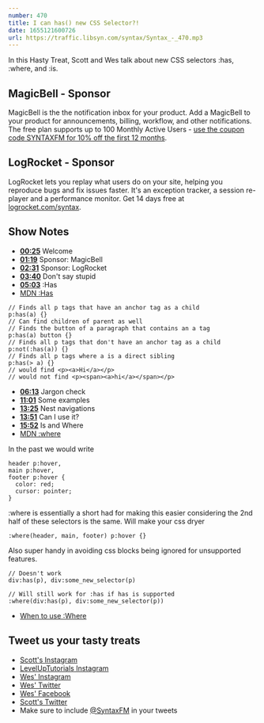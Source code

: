 ```yaml
---
number: 470
title: I can has() new CSS Selector?!
date: 1655121600726
url: https://traffic.libsyn.com/syntax/Syntax_-_470.mp3
---
```


In this Hasty Treat, Scott and Wes talk about new CSS selectors :has, :where, and :is.

## MagicBell - Sponsor

MagicBell is the the notification inbox for your product. Add a MagicBell to your product for announcements, billing, workflow, and other notifications. The free plan supports up to 100 Monthly Active Users - [use the coupon code SYNTAXFM for 10% off the first 12 months](https://www.magicbell.com).

## LogRocket - Sponsor

LogRocket lets you replay what users do on your site, helping you reproduce bugs and fix issues faster. It's an exception tracker, a session re-player and a performance monitor. Get 14 days free at [logrocket.com/syntax](https://logrocket.com/syntax).

## Show Notes

* **[00:25](#t=00:25)** Welcome
* **[01:19](#t=01:19)** Sponsor: MagicBell
* **[02:31](#t=02:31)** Sponsor: LogRocket
* **[03:40](#t=03:40)** Don't say stupid
* **[05:03](#t=05:03)** :Has
* [MDN :Has](https://developer.mozilla.org/en-US/docs/Web/CSS/:has)

```
// Finds all p tags that have an anchor tag as a child
p:has(a) {}
// Can find children of parent as well
// Finds the button of a paragraph that contains an a tag 
p:has(a) button {}
// Finds all p tags that don't have an anchor tag as a child
p:not(:has(a)) {}
// Finds all p tags where a is a direct sibling
p:has(> a) {}
// would find <p><a>Hi</a></p>
// would not find <p><span><a>hi</a></span></p>
```

* **[06:13](#t=06:13)** Jargon check
* **[11:01](#t=11:01)** Some examples
* **[13:25](#t=13:25)** Nest navigations
* **[13:51](#t=13:51)** Can I use it?
* **[15:52](#t=15:52)** Is and Where
* [MDN :where](https://developer.mozilla.org/en-US/docs/Web/CSS/:where)

In the past we would write

```
header p:hover,
main p:hover,
footer p:hover {
  color: red;
  cursor: pointer;
}
```

:where is essentially a short had for making this easier considering the 2nd half of these selectors is the same. Will make your css dryer

```
:where(header, main, footer) p:hover {}
```

Also super handy in avoiding css blocks being ignored for unsupported features.

```
// Doesn't work
div:has(p), div:some_new_selector(p)

// Will still work for :has if has is supported
:where(div:has(p), div:some_new_selector(p))
```

* [When to use :Where](https://developer.mozilla.org/en-US/docs/Web/CSS/:where#examples)

## Tweet us your tasty treats

* [Scott's Instagram](https://www.instagram.com/stolinski/)
* [LevelUpTutorials Instagram](https://www.instagram.com/LevelUpTutorials/)
* [Wes' Instagram](https://www.instagram.com/wesbos/)
* [Wes' Twitter](https://twitter.com/wesbos)
* [Wes' Facebook](https://www.facebook.com/wesbos.developer)
* [Scott's Twitter](https://twitter.com/stolinski)
* Make sure to include [@SyntaxFM](https://twitter.com/SyntaxFM) in your tweets
